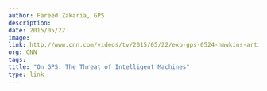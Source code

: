 ```yaml
---
author: Fareed Zakaria, GPS
description:
date: 2015/05/22
image:
link: http://www.cnn.com/videos/tv/2015/05/22/exp-gps-0524-hawkins-artificial-intelligence.cnn
org: CNN
tags:
title: "On GPS: The Threat of Intelligent Machines"
type: link
---
```

